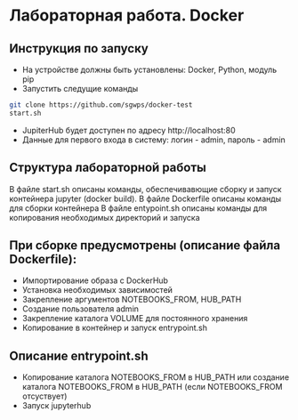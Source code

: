 # Лабораторная работа. Docker
## Инструкция по запуску
- На устройстве должны быть установлены: Docker, Python, модуль pip
- Запустить следущие команды
```bash
git clone https://github.com/sgwps/docker-test
start.sh
```

- JupiterHub будет доступен по адресу http://localhost:80
- Данные для первого входа в систему: логин - admin, пароль - admin
## Структура лабораторной работы
В файле start.sh описаны команды, обеспечивавющие сборку и запуск контейнера jupyter (docker build). 
В файле Dockerfile описаны команды для сборки контейнера
В файле entypoint.sh описаны команды для копирования необходимых директорий и запуска
## При сборке предусмотрены (описание файла Dockerfile):
- Импортирование образа с DockerHub
- Установка необходимых зависимостей
- Закрепление аргументов NOTEBOOKS_FROM, HUB_PATH
- Создание пользователя admin
- Закрепление каталога VOLUME для постоянного хранения
- Копирование в контейнер и запуск entrypoint.sh
## Описание entrypoint.sh
- Копирование каталога NOTEBOOKS_FROM в HUB_PATH или создание каталога NOTEBOOKS_FROM в HUB_PATH (если NOTEBOOKS_FROM отсуствует)
- Запуск jupyterhub